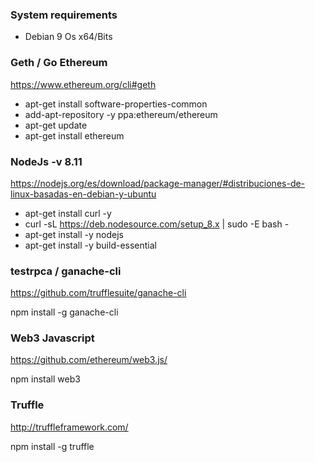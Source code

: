 
### System requirements

* Debian 9 Os x64/Bits

### Geth / Go Ethereum
https://www.ethereum.org/cli#geth

* apt-get install software-properties-common
* add-apt-repository -y ppa:ethereum/ethereum
* apt-get update
* apt-get install ethereum

### NodeJs -v 8.11
https://nodejs.org/es/download/package-manager/#distribuciones-de-linux-basadas-en-debian-y-ubuntu

* apt-get install curl -y
* curl -sL https://deb.nodesource.com/setup_8.x | sudo -E bash -
* apt-get install -y nodejs
* apt-get install -y build-essential

### testrpca / ganache-cli
https://github.com/trufflesuite/ganache-cli

npm install -g ganache-cli

### Web3 Javascript
https://github.com/ethereum/web3.js/

npm install web3

### Truffle
http://truffleframework.com/

npm install -g truffle


